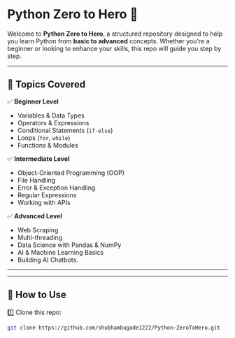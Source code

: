 # Python Zero to Hero 🚀  

Welcome to **Python Zero to Hero**, a structured repository designed to help you learn Python from **basic to advanced** concepts. Whether you're a beginner or looking to enhance your skills, this repo will guide you step by step.  

---

## 📖 Topics Covered  

✅ **Beginner Level**  
- Variables & Data Types  
- Operators & Expressions  
- Conditional Statements (`if-else`)  
- Loops (`for`, `while`)  
- Functions & Modules  

✅ **Intermediate Level**  
- Object-Oriented Programming (OOP)  
- File Handling  
- Error & Exception Handling  
- Regular Expressions  
- Working with APIs  

✅ **Advanced Level**  
- Web Scraping  
- Multi-threading  
- Data Science with Pandas & NumPy  
- AI & Machine Learning Basics  
- Building AI Chatbots. 

---


---

## 🚀 How to Use  

1️⃣ Clone this repo:  
```bash
git clone https://github.com/shubhambugade1222/Python-ZeroToHero.git


